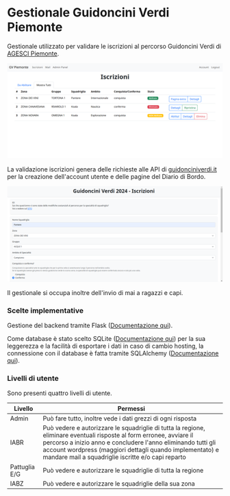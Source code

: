 # Gestionale Guidoncini Verdi Piemonte

Gestionale utilizzato per validare le iscrizioni al percorso Guidoncini Verdi di [AGESCI Piemonte](https://piemonte.agesci.it/).

![](./static/pag_iscrizioni.png)

La validazione iscrizioni genera delle richieste alle API di [guidonciniverdi.it](https://guidonciniverdi.it/) per la creazione dell'account utente e delle pagine del Diario di Bordo.

![](./static/pag_iscriviti.png)

Il gestionale si occupa inoltre dell'invio di mai a ragazzi e capi.

### Scelte implementative

Gestione del backend tramite Flask ([Documentazione qui](https://flask.palletsprojects.com/)).

Come database è stato scelto SQLite ([Documentazione qui](https://www.sqlite.org/)) per la sua leggerezza e la facilità di esportare i dati in caso di cambio hosting, la connessione con il database è fatta tramite SQLAlchemy ([Documentazione qui](https://www.sqlalchemy.org/)).

### Livelli di utente

Sono presenti quattro livelli di utente.

| Livello       | Permessi                                                                                                                                                                                                                                                                                               |
| ------------- | ------------------------------------------------------------------------------------------------------------------------------------------------------------------------------------------------------------------------------------------------------------------------------------------------------ |
| Admin         | Può fare tutto, inoltre vede i dati grezzi di ogni risposta                                                                                                                                                                                                                                            |
| IABR          | Può vedere e autorizzare le squadriglie di tutta la regione, eliminare eventuali risposte al form erronee, avviare il percorso a inizio anno e concludere l'anno eliminando tutti gli account wordpress (maggiori dettagli quando implementato) e mandare mail a squadriglie iscritte e/o capi reparto |
| Pattuglia E/G | Può vedere e autorizzare le squadriglie di tutta la regione                                                                                                                                                                                                                                            |
| IABZ          | Può vedere e autorizzare le squadriglie della sua zona                                                                                                                                                                                                                                                 |
